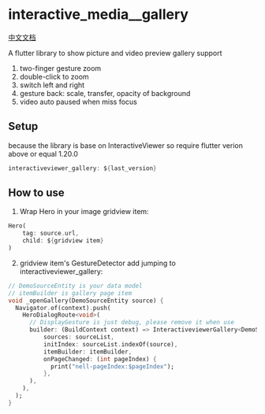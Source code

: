 # interactive_media__gallery

[中文文档](./README_CH.md)

A flutter library to show picture and video preview gallery
support
1. two-finger gesture zoom
2. double-click to zoom
3. switch left and right
4. gesture back: scale, transfer, opacity of background
5. video auto paused when miss focus

## Setup

because the library is base on InteractiveViewer so require flutter verion above or equal 1.20.0
```dart
interactiveviewer_gallery: ${last_version}
```

## How to use

1. Wrap Hero in your image gridview item:
```dart
Hero(
    tag: source.url,
    child: ${gridview item}
)
 ```

2. gridview item's GestureDetector add jumping to interactiveviewer_gallery:
```dart
// DemoSourceEntity is your data model
// itemBuilder is gallery page item
void _openGallery(DemoSourceEntity source) {
  Navigator.of(context).push(
    HeroDialogRoute<void>(
      // DisplayGesture is just debug, please remove it when use
      builder: (BuildContext context) => InteractiveviewerGallery<DemoSourceEntity>(
          sources: sourceList,
          initIndex: sourceList.indexOf(source),
          itemBuilder: itemBuilder,
          onPageChanged: (int pageIndex) {
            print("nell-pageIndex:$pageIndex");
          },
      ),
    ),
  );
}
```

